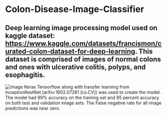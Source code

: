 # Colon-Disease-Image-Classifier
## Deep learning image processing model used on kaggle dataset: https://www.kaggle.com/datasets/francismon/curated-colon-dataset-for-deep-learning. This dataset is comprised of images of normal colons and ones with ulcerative colitis, polyps, and esophagitis. 
![image](https://github.com/Jacinda-G/Colon-Disease-Image-Classifier/assets/109705223/c9704f17-1bf5-4b57-8f88-7e397c5f326b)
Keras Tensorflow along with transfer learning from InceptionRestNet (arXiv:1602.07261 [cs.CV]) was used to create the model. The model had 99% accuracy on the training set and 95 percent accuracy on both test and validation image sets. The False negative rate for all image predictions was near zero. 
